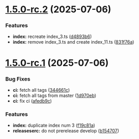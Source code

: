 # [1.5.0-rc.2](https://github.com/obergerkatz/testing-semantic-release/compare/v1.5.0-rc.1...v1.5.0-rc.2) (2025-07-06)


### Features

* **index:** recreate index_3.ts ([d4893b6](https://github.com/obergerkatz/testing-semantic-release/commit/d4893b6b134f126dd350ac36f4aa2f3a63ddb3d2))
* **index:** remove index_3.ts and create index_11.ts ([831f76a](https://github.com/obergerkatz/testing-semantic-release/commit/831f76ad62e22b8635b1188826ecb1aedc40fc0e))

# [1.5.0-rc.1](https://github.com/obergerkatz/testing-semantic-release/compare/v1.4.0...v1.5.0-rc.1) (2025-07-06)


### Bug Fixes

* **ci:** fetch all tags ([344661c](https://github.com/obergerkatz/testing-semantic-release/commit/344661cf4bd8697c917c015e3e7638e6c48c0a80))
* **ci:** fetch all tags from master ([1d970eb](https://github.com/obergerkatz/testing-semantic-release/commit/1d970eb523243b0fc068b7eb9007f5ce8faf042b))
* **ci:** fix ci ([afedb9c](https://github.com/obergerkatz/testing-semantic-release/commit/afedb9caadbefaf2dd527e473f4eb7e66c1687c7))


### Features

* **index:** duplicate index num 3 ([f19c81a](https://github.com/obergerkatz/testing-semantic-release/commit/f19c81acaf7524f6c123a207c27feb4a9c911ba3))
* **releaseserc:** do not prerelease develop ([b154707](https://github.com/obergerkatz/testing-semantic-release/commit/b154707ff91a104b6d5d119542196b174b50b3a5))
